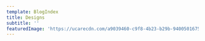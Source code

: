 ```yaml
---
template: BlogIndex
title: Designs
subtitle: ''
featuredImage: 'https://ucarecdn.com/a9039460-c9f8-4b23-b29b-9400501675c6/'
---
```

